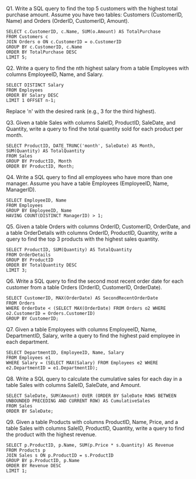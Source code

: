 
Q1. Write a SQL query to find the top 5 customers with the highest total purchase amount. Assume you have two tables: Customers (CustomerID, Name) and Orders (OrderID, CustomerID, Amount).
```
SELECT c.CustomerID, c.Name, SUM(o.Amount) AS TotalPurchase
FROM Customers c
JOIN Orders o ON c.CustomerID = o.CustomerID
GROUP BY c.CustomerID, c.Name
ORDER BY TotalPurchase DESC
LIMIT 5;
```
Q2. Write a query to find the nth highest salary from a table Employees with columns EmployeeID, Name, and Salary.
```
SELECT DISTINCT Salary
FROM Employees
ORDER BY Salary DESC
LIMIT 1 OFFSET n-1;
```
Replace 'n' with the desired rank (e.g., 3 for the third highest).

Q3. Given a table Sales with columns SaleID, ProductID, SaleDate, and Quantity, write a query to find the total quantity sold for each product per month.
```
SELECT ProductID, DATE_TRUNC('month', SaleDate) AS Month, SUM(Quantity) AS TotalQuantity
FROM Sales
GROUP BY ProductID, Month
ORDER BY ProductID, Month;
```
Q4. Write a SQL query to find all employees who have more than one manager. Assume you have a table Employees (EmployeeID, Name, ManagerID).
```
SELECT EmployeeID, Name
FROM Employees
GROUP BY EmployeeID, Name
HAVING COUNT(DISTINCT ManagerID) > 1;
```
Q5. Given a table Orders with columns OrderID, CustomerID, OrderDate, and a table OrderDetails with columns OrderID, ProductID, Quantity, write a query to find the top 3 products with the highest sales quantity.
```
SELECT ProductID, SUM(Quantity) AS TotalQuantity
FROM OrderDetails
GROUP BY ProductID
ORDER BY TotalQuantity DESC
LIMIT 3;
```
Q6. Write a SQL query to find the second most recent order date for each customer from a table Orders (OrderID, CustomerID, OrderDate).
```
SELECT CustomerID, MAX(OrderDate) AS SecondRecentOrderDate
FROM Orders
WHERE OrderDate < (SELECT MAX(OrderDate) FROM Orders o2 WHERE o2.CustomerID = Orders.CustomerID)
GROUP BY CustomerID;
```
Q7. Given a table Employees with columns EmployeeID, Name, DepartmentID, Salary, write a query to find the highest paid employee in each department.
```
SELECT DepartmentID, EmployeeID, Name, Salary
FROM Employees e1
WHERE Salary = (SELECT MAX(Salary) FROM Employees e2 WHERE e2.DepartmentID = e1.DepartmentID);
```
Q8. Write a SQL query to calculate the cumulative sales for each day in a table Sales with columns SaleID, SaleDate, and Amount.
```
SELECT SaleDate, SUM(Amount) OVER (ORDER BY SaleDate ROWS BETWEEN UNBOUNDED PRECEDING AND CURRENT ROW) AS CumulativeSales
FROM Sales
ORDER BY SaleDate;
```
Q9. Given a table Products with columns ProductID, Name, Price, and a table Sales with columns SaleID, ProductID, Quantity, write a query to find the product with the highest revenue.
```
SELECT p.ProductID, p.Name, SUM(p.Price * s.Quantity) AS Revenue
FROM Products p
JOIN Sales s ON p.ProductID = s.ProductID
GROUP BY p.ProductID, p.Name
ORDER BY Revenue DESC
LIMIT 1;
```
